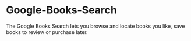 # Google-Books-Search
The Google Books Search lets you browse and locate books you like, save books to review or purchase later.
